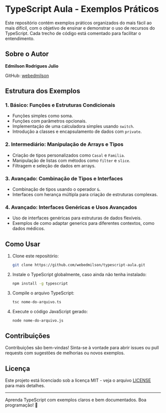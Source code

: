 # TypeScript Aula - Exemplos Práticos

Este repositório contém exemplos práticos organizados do mais fácil ao mais difícil, com o objetivo de ensinar e demonstrar o uso de recursos do TypeScript. Cada trecho de código está comentado para facilitar o entendimento.

## Sobre o Autor
**Edmilson Rodrigues Julio**

GitHub: [webedmilson](https://github.com/webedmilson)

## Estrutura dos Exemplos

### 1. Básico: Funções e Estruturas Condicionais
- Funções simples como soma.
- Funções com parâmetros opcionais.
- Implementação de uma calculadora simples usando `switch`.
- Introdução a classes e encapsulamento de dados com `private`.

### 2. Intermediário: Manipulação de Arrays e Tipos
- Criação de tipos personalizados como `Casal` e `Familia`.
- Manipulação de listas com métodos como `filter` e `slice`.
- Filtragem e seleção de dados em arrays.

### 3. Avançado: Combinação de Tipos e Interfaces
- Combinação de tipos usando o operador `&`.
- Interfaces com herança múltipla para criação de estruturas complexas.

### 4. Avançado: Interfaces Genéricas e Usos Avançados
- Uso de interfaces genéricas para estruturas de dados flexíveis.
- Exemplos de como adaptar generics para diferentes contextos, como dados médicos.

## Como Usar
1. Clone este repositório:
   ```bash
   git clone https://github.com/webedmilson/typescript-aula.git
   ```
2. Instale o TypeScript globalmente, caso ainda não tenha instalado:
   ```bash
   npm install -g typescript
   ```
3. Compile o arquivo TypeScript:
   ```bash
   tsc nome-do-arquivo.ts
   ```
4. Execute o código JavaScript gerado:
   ```bash
   node nome-do-arquivo.js
   ```

## Contribuições
Contribuições são bem-vindas! Sinta-se à vontade para abrir issues ou pull requests com sugestões de melhorias ou novos exemplos.

## Licença
Este projeto está licenciado sob a licença MIT - veja o arquivo [LICENSE](LICENSE) para mais detalhes.

---

Aprenda TypeScript com exemplos claros e bem documentados. Boa programação! 🚀
